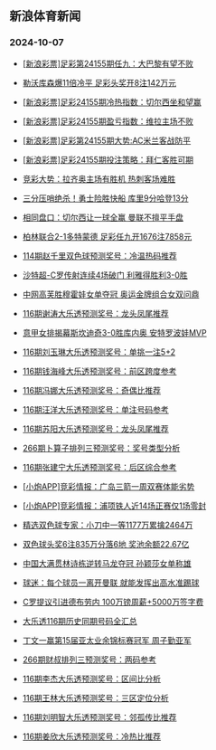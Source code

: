 ## 新浪体育新闻 
### 2024-10-07

+ [[新浪彩票]足彩第24155期任九：大巴黎有望不败](https://sports.sina.com.cn/l/2024-10-06/doc-incrqihw9451843.shtml)

+ [勒沃库森爆11倍冷平 足彩头奖开8注142万元](https://sports.sina.com.cn/l/2024-10-06/doc-incrqiia5833140.shtml)

+ [[新浪彩票]足彩24155期冷热指数：切尔西坐和望赢](https://sports.sina.com.cn/l/2024-10-06/doc-incrqihw9453741.shtml)

+ [[新浪彩票]足彩24155期盈亏指数：维拉主场不败](https://sports.sina.com.cn/l/2024-10-06/doc-incrqihw9453149.shtml)

+ [[新浪彩票]足彩第24155期大势:AC米兰客战防平](https://sports.sina.com.cn/l/2024-10-06/doc-incrqihy6227824.shtml)

+ [[新浪彩票]足彩24155期投注策略：拜仁客胜可期](https://sports.sina.com.cn/l/2024-10-06/doc-incrqiie2615078.shtml)

+ [竞彩大势：拉齐奥主场有胜机 热刺客场难胜](https://sports.sina.com.cn/l/2024-10-06/doc-incrqiia5833814.shtml)

+ [三分压哨绝杀！勇士险胜快船 库里9分哈登13分](https://sports.sina.com.cn/basketball/nba/2024-10-06/doc-incrqtwy2453195.shtml)

+ [相同盘口：切尔西让一球全赢 曼联不擅平手盘](https://sports.sina.com.cn/l/2024-10-06/doc-incrqpqu9338584.shtml)

+ [柏林联合2-1多特蒙德 足彩任九开1676注7858元](https://sports.sina.com.cn/l/2024-10-06/doc-incrqpqy5755560.shtml)

+ [114期赵千里双色球预测奖号：冷温热码推荐](https://sports.sina.com.cn/l/2024-10-06/doc-incrqtwu6010954.shtml)

+ [沙特超-C罗传射连续4场破门 利雅得胜利3-0胜](https://sports.sina.com.cn/global/others/2024-10-06/doc-incrqpqu9334492.shtml)

+ [中网高芙胜穆霍娃女单夺冠 奥运金牌组合女双问鼎](https://sports.sina.com.cn/tennis/wta/2024-10-06/doc-incrrrav2322475.shtml)

+ [116期谢涛大乐透预测奖号：龙头凤尾推荐](https://sports.sina.com.cn/l/2024-10-06/doc-incrqyew2343516.shtml)

+ [意甲女排揭幕斯坎迪奇3-0胜库内奥 安特罗波娃MVP](https://sports.sina.com.cn/others/volleyball/2024-10-06/doc-incrqpqu9331193.shtml)

+ [116期刘玉琳大乐透预测奖号：单挑一注5+2](https://sports.sina.com.cn/l/2024-10-06/doc-incrqyez3028030.shtml)

+ [116期钱海峰大乐透预测奖号：前区跨度参考](https://sports.sina.com.cn/l/2024-10-06/doc-incrqyew2343384.shtml)

+ [116期冯娜大乐透预测奖号：奇偶比推荐](https://sports.sina.com.cn/l/2024-10-06/doc-incrqyez3027897.shtml)

+ [116期汪洋大乐透预测奖号：单注号码参考](https://sports.sina.com.cn/l/2024-10-06/doc-incrqyeu5565994.shtml)

+ [116期苏阳大乐透预测奖号：龙头凤尾推荐](https://sports.sina.com.cn/l/2024-10-06/doc-incrqyeq9141244.shtml)

+ [266期卜算子排列三预测奖号：奖号类型分析](https://sports.sina.com.cn/l/2024-10-06/doc-incrqyew2339457.shtml)

+ [116期张建宁大乐透预测奖号：后区综合参考](https://sports.sina.com.cn/l/2024-10-06/doc-incrqyfc2675315.shtml)

+ [[小炮APP]竞彩情报：广岛三箭一周双赛体能劣势](https://sports.sina.com.cn/l/2024-10-06/doc-incrqpqu9345963.shtml)

+ [[小炮APP]竞彩情报：浦项铁人近14场正赛仅1场零封](https://sports.sina.com.cn/l/2024-10-06/doc-incrqpra2520171.shtml)

+ [精选双色球专家：小刀中一等1177万累擒2464万](https://sports.sina.com.cn/l/2024-10-06/doc-incrqpra2522665.shtml)

+ [双色球头奖6注835万分落6地 奖池余额22.67亿](https://sports.sina.com.cn/l/2024-10-06/doc-incrrraw9107495.shtml)

+ [中国大满贯林诗栋逆转马龙夺冠 孙颖莎女单称雄](https://sports.sina.com.cn/others/pingpang/2024-10-06/doc-incrrraw9103482.shtml)

+ [球迷：每个球员一离开曼联 就能发挥出高水准踢球](https://sports.sina.com.cn/g/pl/2024-10-06/doc-incrrenx2901085.shtml)

+ [C罗提议引进德布劳内 100万镑周薪+5000万签字费](https://sports.sina.com.cn/global/others/2024-10-06/doc-incrrenx2901330.shtml)

+ [大乐透116期历史同期号码全汇总](https://sports.sina.com.cn/l/2024-10-06/doc-incrqyex6252306.shtml)

+ [丁文一赢第15届亚太业余锦标赛冠军 周子勤亚军](https://sports.sina.com.cn/golf/pgatour/2024-10-06/doc-incrrepa9327856.shtml)

+ [266期财叔排列三预测奖号：两码参考](https://sports.sina.com.cn/l/2024-10-06/doc-incrqyew2339237.shtml)

+ [116期李杰大乐透预测奖号：区间比分析](https://sports.sina.com.cn/l/2024-10-06/doc-incrqyeu5565906.shtml)

+ [116期王林大乐透预测奖号：三区定位分析](https://sports.sina.com.cn/l/2024-10-06/doc-incrqyeu5565401.shtml)

+ [116期刘明智大乐透预测奖号：邻孤传比推荐](https://sports.sina.com.cn/l/2024-10-06/doc-incrqyfc2675618.shtml)

+ [116期姜欣大乐透预测奖号：冷热比推荐](https://sports.sina.com.cn/l/2024-10-06/doc-incrqyew2343238.shtml)

